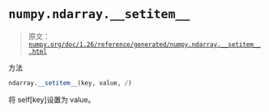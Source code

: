 # `numpy.ndarray.__setitem__`

> 原文：[`numpy.org/doc/1.26/reference/generated/numpy.ndarray.__setitem__.html`](https://numpy.org/doc/1.26/reference/generated/numpy.ndarray.__setitem__.html)

方法

```py
ndarray.__setitem__(key, value, /)
```

将 self[key]设置为 value。
